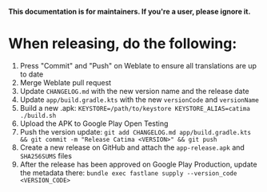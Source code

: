 **This documentation is for maintainers. If you're a user, please ignore it.**

# When releasing, do the following:
1. Press "Commit" and "Push" on Weblate to ensure all translations are up to date
2. Merge Weblate pull request
3. Update `CHANGELOG.md` with the new version name and the release date
4. Update `app/build.gradle.kts` with the new `versionCode` and `versionName`
5. Build a new .apk: `KEYSTORE=/path/to/keystore KEYSTORE_ALIAS=catima ./build.sh`
6. Upload the APK to Google Play Open Testing
7. Push the version update: `git add CHANGELOG.md app/build.gradle.kts && git commit -m "Release Catima <VERSION>" && git push`
8. Create a new release on GitHub and attach the `app-release.apk` and `SHA256SUMS` files
9. After the release has been approved on Google Play Production, update the metadata there: `bundle exec fastlane supply --version_code <VERSION_CODE>`
